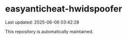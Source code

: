 # easyanticheat-hwidspoofer

Last updated: 2025-06-06 03:42:28

This repository is automatically maintained.
